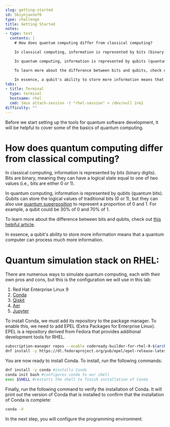 ```yaml
---
slug: getting-started
id: 5biynjaxnof6
type: challenge
title: Getting Started
notes:
- type: text
  contents: |
    # How does quantum computing differ from classical computing?

    In classical computing, information is represented by bits (binary digits). Bits are binary, meaning they can have a logical state equal to one of two values (i.e., bits are either 0 or 1).

    In quantum computing, information is represented by qubits (quantum bits). Qubits can store the logical values of traditional bits (0 or 1), but they can also use [quantum superposition](https://scienceexchange.caltech.edu/topics/quantum-science-explained/quantum-superposition) to represent a proportion of 0 and 1. For example, a qubit could be 30% of 0 and 70% of 1.

    To learn more about the difference between bits and qubits, check out [this helpful article](https://azure.microsoft.com/en-us/resources/cloud-computing-dictionary/what-is-a-qubit/).

    In essence, a qubit's ability to store more information means that a quantum computer can process much more information.
tabs:
- title: Terminal
  type: terminal
  hostname: rhel
  cmd: tmux attach-session -t "rhel-session" > /dev/null 2>&1
difficulty: ""
---
```

Before we start setting up the tools for quantum software development, it will be helpful to cover some of the basics of quantum computing.

# How does quantum computing differ from classical computing?

In classical computing, information is represented by bits (binary digits). Bits are binary, meaning they can have a logical state equal to one of two values (i.e., bits are either 0 or 1).

In quantum computing, information is represented by qubits (quantum bits). Qubits can store the logical values of traditional bits (0 or 1), but they can also use [quantum superposition](https://scienceexchange.caltech.edu/topics/quantum-science-explained/quantum-superposition) to represent a proportion of 0 and 1. For example, a qubit could be 30% of 0 and 70% of 1.

To learn more about the difference between bits and qubits, check out [this helpful article](https://azure.microsoft.com/en-us/resources/cloud-computing-dictionary/what-is-a-qubit/).

In essence, a qubit's ability to store more information means that a quantum computer can process much more information.

# Quantum simulation stack on RHEL:
There are numerous ways to simulate quantum computing, each with their own pros and cons, but this is the configuration we will use in this lab:
1. Red Hat Enterprise Linux 9
2. [Conda](https://docs.conda.io/en/latest/)
3. [Qiskit](https://qiskit.org/)
4. [Aer](https://qiskit.org/ecosystem/aer/)
5. [Jupyter](https://jupyter.org/)

To install Conda, we must add its repository to the package manager. To enable this, we need to add EPEL (Extra Packages for Enterprise Linux). EPEL is a repository derived from Fedora that provides additional development tools for RHEL.

```bash
subscription-manager repos --enable codeready-builder-for-rhel-9-$(arch)-rpms
dnf install -y https://dl.fedoraproject.org/pub/epel/epel-release-latest-9.noarch.rpm
```

You are now ready to install Conda. To install, run the following commands:

```bash
dnf install -y conda #installs Conda
conda init bash #configures conda to our shell
exec $SHELL #restarts the shell to finish installation of Conda
```

Finally, run the following command to verify the installation of Conda. It will print out the version of Conda that is installed to confirm that the installation of Conda is complete:
```bash
conda -V
```
In the next step, you will configure the programming environment.
